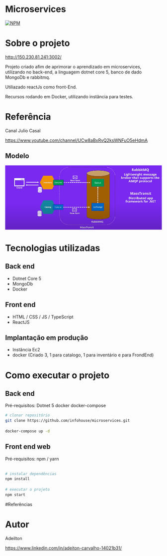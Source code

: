 # Microservices 
[![NPM](https://img.shields.io/npm/l/react)](https://github.com/infohouse/microservices/blob/master/LICENSE) 

# Sobre o projeto

http://150.230.81.241:3002/

Projeto criado afim de aprimorar o aprendizado em microservices, utilizando no back-end, a linguagem dotnet core 5, banco de dado MongoDb e rabbitmq.

Utiliazado reactJs como front-End.

Recursos rodando em Docker, utilizando instância para testes.

# Referência

Canal Julio Casal

https://www.youtube.com/channel/UCw8aBxRvQ2ksWNFuO5eHdmA

## Modelo
![Modelo](https://github.com/infohouse/microservices/blob/master/Modelo.PNG) 

# Tecnologias utilizadas
## Back end
- Dotnet Core 5
- MongoDb
- Docker

## Front end
- HTML / CSS / JS / TypeScript
- ReactJS

## Implantação em produção

- Instância Ec2
- docker (Criado 3, 1 para catalogo, 1 para inventário e para FrondEnd) 

# Como executar o projeto

## Back end
Pré-requisitos: Dotnet 5
docker
docker-compose

```bash
# clonar repositório
git clone https://github.com/infohouse/microservices.git

docker-compose up -d

```

## Front end web
Pré-requisitos: npm / yarn

```bash

# instalar dependências
npm install

# executar o projeto
npm start
```

#Referências


# Autor

Adeilton

https://www.linkedin.com/in/adeiton-carvalho-14021b31/